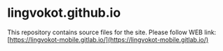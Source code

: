 # lingvokot.github.io

This repository contains source files for the site.
Please follow WEB link: [https://lingvokot-mobile.gitlab.io/](https://lingvokot-mobile.gitlab.io/)
